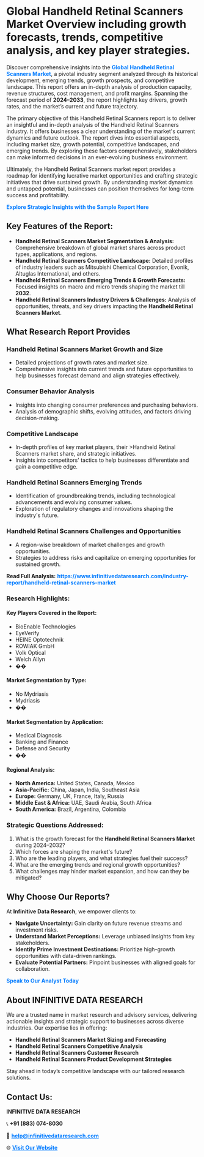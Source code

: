 <h1>Global Handheld Retinal Scanners Market Overview including growth forecasts, trends, competitive analysis, and key player strategies.</h1>
<p>
Discover comprehensive insights into the 
<a href="https://www.infinitivedataresearch.com/industry-report/handheld-retinal-scanners-market" rel="dofollow" style="color: #007BFF; text-decoration: none;"><strong>Global Handheld Retinal Scanners Market</strong></a>, a pivotal industry segment analyzed through its historical development, emerging trends, growth prospects, and competitive landscape. This report offers an in-depth analysis of production capacity, revenue structures, cost management, and profit margins. Spanning the forecast period of <strong>2024–2033</strong>, the report highlights key drivers, growth rates, and the market’s current and future trajectory.
</p>
<p>
The primary objective of this Handheld Retinal Scanners report is to deliver an insightful and in-depth analysis of the Handheld Retinal Scanners industry. It offers businesses a clear understanding of the market's current dynamics and future outlook. The report dives into essential aspects, including market size, growth potential, competitive landscapes, and emerging trends. By exploring these factors comprehensively, stakeholders can make informed decisions in an ever-evolving business environment.
</p>
<p>
Ultimately, the Handheld Retinal Scanners market report provides a roadmap for identifying lucrative market opportunities and crafting strategic initiatives that drive sustained growth. By understanding market dynamics and untapped potential, businesses can position themselves for long-term success and profitability.
</p>
<p>
<a href="https://www.infinitivedataresearch.com/request-sample/reportId=109776" style="color: #007BFF; text-decoration: none;"><strong>Explore Strategic Insights with the Sample Report Here</strong></a>
</p>

<h2>Key Features of the Report:</h2>
<ul>
<li><strong>Handheld Retinal Scanners Market Segmentation & Analysis:</strong> Comprehensive breakdown of global market shares across product types, applications, and regions.</li>
<li><strong>Handheld Retinal Scanners Competitive Landscape:</strong> Detailed profiles of industry leaders such as Mitsubishi Chemical Corporation, Evonik, Altuglas International, and others.</li>
<li><strong>Handheld Retinal Scanners Emerging Trends & Growth Forecasts:</strong> Focused insights on macro and micro trends shaping the market till <strong>2032</strong>.</li>
<li><strong>Handheld Retinal Scanners Industry Drivers & Challenges:</strong> Analysis of opportunities, threats, and key drivers impacting the <strong>Handheld Retinal Scanners Market</strong>.</li>
</ul>

<h2>What Research Report Provides</h2>
<h3>Handheld Retinal Scanners Market Growth and Size</h3>
<ul>
<li>Detailed projections of growth rates and market size.</li>
<li>Comprehensive insights into current trends and future opportunities to help businesses forecast demand and align strategies effectively.</li>
</ul>

<h3>Consumer Behavior Analysis</h3>
<ul>
<li>Insights into changing consumer preferences and purchasing behaviors.</li>
<li>Analysis of demographic shifts, evolving attitudes, and factors driving decision-making.</li>
</ul>

<h3>Competitive Landscape</h3>
<ul>
<li>In-depth profiles of key market players, their >Handheld Retinal Scanners market share, and strategic initiatives.</li>
<li>Insights into competitors' tactics to help businesses differentiate and gain a competitive edge.</li>
</ul>

<h3>Handheld Retinal Scanners Emerging Trends</h3>
<ul>
<li>Identification of groundbreaking trends, including technological advancements and evolving consumer values.</li>
<li>Exploration of regulatory changes and innovations shaping the industry's future.</li>
</ul>

<h3>Handheld Retinal Scanners Challenges and Opportunities</h3>
<ul>
<li>A region-wise breakdown of market challenges and growth opportunities.</li>
<li>Strategies to address risks and capitalize on emerging opportunities for sustained growth.</li>
</ul>
<p><strong>Read Full Analysis:</strong> <a href="https://www.infinitivedataresearch.com/industry-report/handheld-retinal-scanners-market" rel="dofollow" style="color: #007BFF; text-decoration: none;"><strong>https://www.infinitivedataresearch.com/industry-report/handheld-retinal-scanners-market</strong></a></p>
<h3>Research Highlights:</h3>
<h4>Key Players Covered in the Report:</h4>
<ul><li>BioEnable Technologies</li><li>EyeVerify</li><li>HEINE Optotechnik</li><li>ROWIAK GmbH</li><li>Volk Optical</li><li>Welch Allyn</li><li>��</li></ul>
<h4>Market Segmentation by Type:</h4>
<ul><li>No Mydriasis</li><li>Mydriasis</li><li>��</li></ul>
<h4>Market Segmentation by Application:</h4>
<ul><li>Medical Diagnosis</li><li>Banking and Finance</li><li>Defense and Security</li><li>��</li></ul>

<h4>Regional Analysis:</h4>
<ul>
<li><strong>North America:</strong> United States, Canada, Mexico</li>
<li><strong>Asia-Pacific:</strong> China, Japan, India, Southeast Asia</li>
<li><strong>Europe:</strong> Germany, UK, France, Italy, Russia</li>
<li><strong>Middle East & Africa:</strong> UAE, Saudi Arabia, South Africa</li>
<li><strong>South America:</strong> Brazil, Argentina, Colombia</li>
</ul>

<h3>Strategic Questions Addressed:</h3>
<ol>
<li>What is the growth forecast for the <strong>Handheld Retinal Scanners Market</strong> during 2024–2032?</li>
<li>Which forces are shaping the market's future?</li>
<li>Who are the leading players, and what strategies fuel their success?</li>
<li>What are the emerging trends and regional growth opportunities?</li>
<li>What challenges may hinder market expansion, and how can they be mitigated?</li>
</ol>

<h2>Why Choose Our Reports?</h2>
<p>At <strong>Infinitive Data Research</strong>, we empower clients to:</p>
<ul>
<li><strong>Navigate Uncertainty:</strong> Gain clarity on future revenue streams and investment risks.</li>
<li><strong>Understand Market Perceptions:</strong> Leverage unbiased insights from key stakeholders.</li>
<li><strong>Identify Prime Investment Destinations:</strong> Prioritize high-growth opportunities with data-driven rankings.</li>
<li><strong>Evaluate Potential Partners:</strong> Pinpoint businesses with aligned goals for collaboration.</li>
</ul>
<p><a href="https://www.infinitivedataresearch.com/industry-report/handheld-retinal-scanners-market" rel="dofollow" style="color: #007BFF; text-decoration: none;"><strong>Speak to Our Analyst Today</strong></a></p>

<h2>About INFINITIVE DATA RESEARCH</h2>
<p>We are a trusted name in market research and advisory services, delivering actionable insights and strategic support to businesses across diverse industries. Our expertise lies in offering:</p>
<ul>
<li><strong>Handheld Retinal Scanners Market Sizing and Forecasting</strong></li>
<li><strong>Handheld Retinal Scanners Competitive Analysis</strong></li>
<li><strong>Handheld Retinal Scanners Customer Research</strong></li>
<li><strong>Handheld Retinal Scanners Product Development Strategies</strong></li>
</ul>
<p>Stay ahead in today’s competitive landscape with our tailored research solutions.</p>

<h2>Contact Us:</h2>
<p><strong>INFINITIVE DATA RESEARCH</strong></p>
<p>📞 <strong>+91 (883) 074-8030</strong></p>
<p>📧 <strong><a href="mailto:help@infinitivedataresearch.com" style="color: #007BFF;">help@infinitivedataresearch.com</a></strong></p>
<p>🌐 <strong><a href="https://www.infinitivedataresearch.com" rel="dofollow" style="color: #007BFF;">Visit Our Website</a></strong></p>